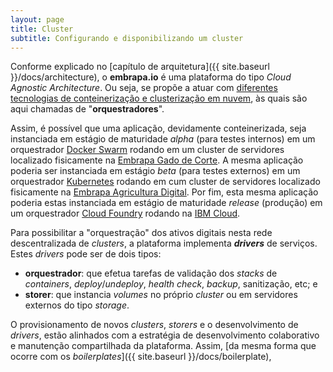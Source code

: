 ```yaml
---
layout: page
title: Cluster
subtitle: Configurando e disponibilizando um cluster
---
```


Conforme explicado no [capítulo de arquitetura]({{ site.baseurl }}/docs/architecture), o **embrapa.io** é uma plataforma do tipo _Cloud Agnostic Architecture_. Ou seja, se propõe a atuar com <u>diferentes tecnologias de conteinerização e clusterização em nuvem</u>, às quais são aqui chamadas de "**orquestradores**".

Assim, é possível que uma aplicação, devidamente conteinerizada, seja instanciada em estágio de maturidade _alpha_ (para testes internos) em um orquestrador [Docker Swarm](https://docs.docker.com/engine/swarm/) rodando em um cluster de servidores localizado fisicamente na [Embrapa Gado de Corte](https://www.embrapa.br/gado-de-corte). A mesma aplicação poderia ser instanciada em estágio _beta_ (para testes externos) em um orquestrador [Kubernetes](https://kubernetes.io/pt-br/) rodando em cum cluster de servidores localizado fisicamente na [Embrapa Agricultura Digital](https://www.embrapa.br/agricultura-digital). Por fim, esta mesma aplicação poderia estas instanciada em estágio de maturidade _release_ (produção) em um orquestrador [Cloud Foundry](https://www.cloudfoundry.org) rodando na [IBM Cloud](https://www.ibm.com/cloud).

Para possibilitar a "orquestração" dos ativos digitais nesta rede descentralizada de _clusters_, a plataforma implementa **_drivers_** de serviços. Estes _drivers_ pode ser de dois tipos:

- **orquestrador**: que efetua tarefas de validação dos _stacks_ de _containers_, _deploy_/_undeploy_, _health check_, _backup_, sanitização, etc; e
- **storer**: que instancia _volumes_ no próprio _cluster_ ou em servidores externos do tipo _storage_.

O provisionamento de novos _clusters_, _storers_ e o desenvolvimento de _drivers_, estão alinhados com a estratégia de desenvolvimento colaborativo e manutenção compartilhada da plataforma. Assim, [da mesma forma que ocorre com os _boilerplates_]({{ site.baseurl }}/docs/boilerplate), 
